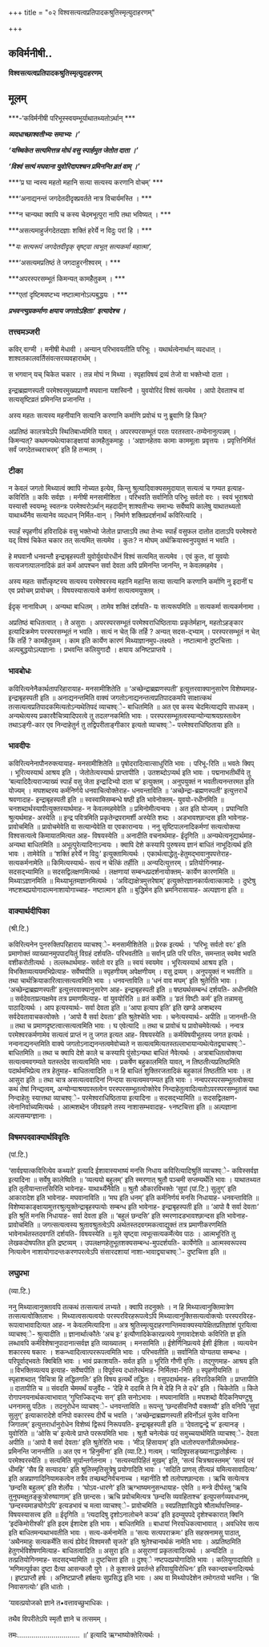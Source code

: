 +++
title = "०२ विश्वसत्यत्वप्रतिपादकश्रुतिस्मृत्युदाहरणम्"

+++


## कविर्मनीषी..

**विश्वसत्यत्वप्रतिपादकश्रुतिस्मृत्युदाहरणम्**

## **मूलम्** 

***-‘कविर्मनीषी परिभूस्स्वयम्भूर्याथातथ्यतोऽर्थान् ***

***व्यदधाच्छाश्वतीभ्यः समाभ्यः ।’***

***‘यच्चिकेत सत्यमित्तन्न मोघं वसु स्पार्हमुत जेतोत दाता ।’***

***‘विश्वं सत्यं मघवाना युवोरिदापश्चन प्रमिनन्ति व्रतं वाम् ।’***

***‘प्र घा न्वस्य महतो महानि सत्या सत्यस्य करणानि वोचम्’ ***

***‘अनाद्यनन्तं जगदेतदीदृक्प्रवर्तते नात्र विचार्यमस्ति । ***

***न चान्यथा क्वापि च कस्य चेदमभूत्पुरा नापि तथा भविष्यत् । ***

***असत्यमाहुर्जगदेतदज्ञाः शक्तिं हरेर्ये न विदुः परां हि । ***

***यः सत्यरूपं जगदेतदीदृक् सृष्ट्वा त्वभूत् सत्यकर्मा महात्मा’,*

***‘असत्यमप्रतिष्ठं ते जगदाहुरनीश्वरम् । ***

***अपरस्परसम्भूतं किमन्यत् कामहैतुकम् । ***

***एतां दृष्टिमवष्टभ्य नष्टात्मानोऽल्पबुद्धयः । ***

***प्रभवन्त्युग्रकर्माणः क्षयाय जगतोऽहिताः’ इत्यादेश्च ।***

### **तत्त्वमञ्जरी**

कविर् वाग्मी । मनीषी मेधावी । अन्यान् परिभावयतीति परिभूः । यथार्थत्वेनार्थान् व्यदधात् । शाश्वतकालवर्तिसंवत्सरव्यवहारार्थम् ।

स भगवान् यच् चिकेत चकार । तन्न मोघं न मिथ्या । स्पृहाविषयं द्रव्यं तेजो वा भक्तेभ्यो दाता ।

इन्द्राब्रह्मणस्पती परमेश्वरमुख्यप्राणौ मघवाना यशस्विनौ । युवयोरिदं विश्वं सत्यमेव । आपो देवताश्च वां सत्यसृष्टिव्रतं प्रमिनन्ति प्रजानन्ति ।

अस्य महतः सत्यस्य महनीयानि सत्यानि करणानि कर्माणि प्रवोचं घ नु ब्रुवाणि हि किम्?

अप्रतिष्ठं कालत्रयेऽपि स्थितिबाध्यमिति यावत् । अपरस्परसम्भूतं परतः परतस्तार-तम्येनानुत्पन्नम् । किमन्यत्? कथमन्यथेत्याकाङ्क्षायां कामहैतुकमाहुः । ‘अज्ञानहेतवः कामाः काममूलाः प्रवृत्तयः । प्रवृत्तिनिर्मितं सर्वं जगदेतच्चराचरम्’ इति हि तन्मतम् ।

### **टीका** 

न केवलं जगतो मिथ्यात्वं क्वापि नोच्यत इत्येव, किन्तु श्रुत्यादिवाक्यसमुदायात् सत्यत्वं च गम्यत इत्याह- कविरिति ॥ कविः सर्वज्ञः । मनीषी मनसामीशिता । परिभवति सर्वानिति परिभूः सर्वतो वरः । स्वयं भूराश्रयो यस्यासौ स्वयम्भूः स्वतन्त्रः परमेश्वरोऽर्थान् महदादीन् शाश्वतीभ्यः समाभ्यः सर्वेष्वपि कालेषु याथातथ्यतो याथार्थ्येनैव सत्यानेव व्यदधान् निर्मित-वान् । निर्माणे शक्तिप्रदर्शनार्थं कविरित्यादि ।

स्पार्हं स्पृहणीयं हविरादिकं वसु भक्तेभ्यो जेतोत प्राप्ताऽपि तथा तेभ्यः स्पार्हं वसुफल दातोत दाताऽपि परमेश्वरो यद् विश्वं चिकेत चकार तत् सत्यमित् सत्यमेव । कुतः? न मोघम् अर्थक्रियास्वनुपयुक्तं न भवति ।

हे मघवानौ धनवन्तौ इन्द्राबृहस्पती युवोर्युवयोरधीनं विश्वं सत्यमित् सत्यमेव । एवं कुतः, वां युवयोः सत्यजगत्पालनादिकं व्रतं कर्म आपश्चन सर्वा देवता अपि प्रमिनन्ति जानन्ति, न केवलमहमेव ।

अस्य महतः सर्वोत्कृष्टस्य सत्यस्य परमेश्वरस्य महानि महान्ति सत्या सत्यानि करणानि कर्माणि नु इदानीं घ एव प्रवोचम् प्रावोचम् । विषयस्यासत्यत्वे कर्मणां सत्यत्वमयुक्तम् ।

ईदृक् नानाविधम् । अन्यथा बाधितम् । तामेव शक्तिं दर्शयति- यः सत्यरूपमिति
॥ सत्यकर्मा सत्यकर्मनामा ।

अप्रतिष्ठं बाधितत्वात् । ते असुराः । अपरस्परसम्भूतं परमेश्वराधिष्ठितायाः प्रकृतेर्महान्, महतोऽहङ्कार इत्यादिक्रमेण परस्परसम्भूतं न भवति । सत्यं न चेत् किं तर्हि ? अन्यत् सदस-द्भ्याम् । परस्परसम्भूतं न चेत् किं तर्हि ? कामहैतुकम् । काम इति कार्येण कारणं मिथ्याज्ञानमुप-लक्ष्यते । नष्टात्मानो दुष्टचित्ताः । अल्पबुद्धयोऽल्पज्ञानाः । प्रभवन्ति कलियुगादौ । क्षयाय अनिष्टप्राप्तये ।

### **भावबोधः** 

कविरित्यनेनैकार्थतापरिहारायाह- मनसामीशितेति ॥ ‘अच्छेन्द्राब्रह्मणस्पती’ इत्युत्तरवाक्यानुसारेण विशेष्यमाह- इन्द्राबृहस्पती इति ॥ अनाद्यनन्तमिति वाक्यं जगतोऽनाद्यनन्तत्वप्रतिपादकमपि साक्षात्कथं तत्सत्यत्वप्रतिपादकमित्यतोऽन्यथेतिपदं व्याचश्व्े- बाधितमिति ॥ अत एव कस्य चेदमित्याद्यपि साधकम् । अन्यथेत्यस्य प्रकारवैचित्र्यादिपरत्वे तु तदलग्नकमिति भावः । परस्परसम्भूतत्वस्यान्योन्याश्रयग्रस्तत्वेन तथाऽङ्गी-कार एव निन्दाहेतुर्न तु तद्विपरीताङ्गीकार इत्यतो व्याचश्व्े- परमेश्वराधिष्ठिताया इति ॥

### **भावदीपः** 

कविरित्यनेनापौनरुक्त्यायाह- मनसामीशितेति ॥ पृषोदरादित्वात्साधुरिति भावः । परिभू-रिति ॥ भवतेः क्विप् । भूरित्यस्यार्थ आश्रय इति । जेतोतेत्यस्यार्थः प्राप्तापीति । उतशब्दोऽप्यर्थ इति भावः । पद्मनाभतीर्थीये तु ‘बल्यादिदैत्यराज्याख्यं स्पार्हं वसु जेता इन्द्रादिभ्यो दाता च’ इत्युक्तम् । अनुपयुक्तं न भवतीत्यनन्तरमत इति योज्यम् । मघशब्दस्य कर्मनिर्णये धनवाचित्वोक्तेराह- धनवन्ताविति ॥ ‘अच्छेन्द्रा-ब्रह्मणस्पती’ इत्युत्तरार्धे श्रवणादाह- इन्द्राबृहस्पती इति ॥ स्वस्वामिसम्बन्धे षष्ठी इति भावेनोक्तम्- युवयो-रधीनमिति ॥
चनशब्दार्थस्यापीत्युक्तस्यार्थमाह- न केवलमहमेवेति ॥ प्रमिनोमीत्यन्वयः । अत इति योज्यम् । प्रघान्विति श्रुत्यर्थमाह- अस्येति ॥ इन्द्र पवित्रमिति प्रकृतेन्द्रपरामर्शी अस्येति शब्दः । अडभावश्छान्दस इति भावेनाह- प्रावोचमिति ॥ प्रावोचमेवेति वा सत्यान्येवेति वा एवकारान्वयः । ननु सृष्टिपालनादिकर्मणां सत्यत्वोक्त्या विश्वसत्यत्वे किमायातमित्यत आह- विषयस्येति ॥ अनादीति वचनार्थमाह- ईदृगिति ॥ अन्यथेत्यनूद्यार्थमाह- अन्यथा बाधितमिति ॥ अभूत्पुरेत्यादिनाऽन्वयः । क्वापि देशे कस्यापि पुरुषस्य ज्ञानं बाधितं नाभूदित्यर्थ इति भावः । तामेवेति ॥ ‘शक्तिं हरेर्ये न विदुः’ इत्युक्तामित्यर्थः । एकार्थत्वाद्धेतु-हेतुमद्भावानुपपत्तेराह- सत्यकर्मनामेति ॥ किमित्यस्यार्थः- सत्यं न चेत्किं तर्हीति ॥ अन्यदित्युत्तरम् । प्रतियोगिनमाह- सदसद्भ्यामिति ॥ सदसद्विलक्षणमित्यर्थः । लक्षणायां सम्बन्धप्रदर्शनायोक्तम्- कार्येण कारणमिति ॥ मिथ्याऽज्ञानमिति ॥ मिथ्याभूतमज्ञानमित्यर्थः । ‘अविद्याक्षेत्रमुत्तरेषाम्’ इत्युक्तेरज्ञानकार्यत्वात्कामादेः । दुष्टेषु नष्टशब्दप्रयोगादात्मनाशायोगाच्चाह- नष्टात्मान इति ॥ बुद्धिर्मन इति भ्रमनिरासायाह- अल्पज्ञाना इति ॥

### **वाक्यार्थदीपिका**

(श्री.टि.)

कविरित्यनेन पुनरुक्तिपरिहाराय व्याचश्व्े- मनसामीशितेति ॥ प्रेरक इत्यर्थः । ‘परिभूः सर्वतो वरः’ इति प्रमाणोक्तं व्याख्यानमुपपादयितुं विग्रहं दर्शयति- परिभवतीति ॥ सर्वान् प्रति परि परितः, समन्तात् स्वमेव भवति वशीकरोतीत्यर्थः । तल्लब्धार्थमाह- सर्वतो वर इति ॥ स्वयं स्वयमेव । भूरित्यस्यार्थ आश्रय इति । विभक्तिव्यत्ययमभिप्रेत्याह- सर्वेष्वपीति ॥ स्पृहणीयम् अपेक्षणीयम् । वसु द्रव्यम् । अनुपयुक्तं न भवतीति ॥ तथा चार्थक्रियाकारित्वात्सत्यत्वमिति भावः । धनवन्ताविति ॥ ‘धनं वाव मघम्’ इति श्रुतेरिति भावः । ‘अच्छेन्द्राब्रह्मणस्पती’ इत्युत्तरवाक्यानुसारेण आह- इन्द्राबृहस्पती इति ॥ षष्ठ्यर्थसम्बन्धं दर्शयति- अधीनमिति ॥ सर्वदेवताप्रत्यक्षमेव तत्र प्रमाणमित्याह- वां युवयोरिति ॥ व्रतं कर्मेति ॥ ‘व्रतं विष्टीः कर्म’ इति तन्नामसु पाठादित्यर्थः । आप इत्यस्यार्थः- सर्वा देवता इति ॥ ‘आपा इत्याप इति’ इति खण्डे अप्शब्दस्य सर्वदेवतावाचकत्वोक्तेः । ‘आपो वै सर्वा देवताः’ इति श्रुतेश्चेति भावः । चनेत्यस्यार्थः- अपीति ॥ जानन्ती-ति ॥ तथा च प्रमाणदृष्टत्वात्सत्यत्वमिति भावः । घ एवेत्यादि ॥ तथा च प्रावोचं घ प्रावोचमेवेत्यर्थः । नन्वत्र परमेश्वरकर्मणामेव सत्यत्वं प्राप्तं न तु जगत इत्यत आह- विषयस्येति ॥ कर्मविषयीभूतस्य जगत इत्यर्थः । नन्वनाद्यनन्तमिति वाक्ये जगतोऽनाद्यनन्तत्वमेवोच्यते न सत्यत्वमित्यतस्तल्लाभायान्यथेत्येतद्व्याचश्व्े- बाधितमिति ॥ तथा च क्वापि देशे काले च कस्यापि पुंसोऽन्यथा बाधितं नैवेत्यर्थः । अत्राबाधितत्वोक्त्या सत्यत्वमवगम्यते यतस्तदेव सत्यत्वमिति भावः । प्रकर्षेण बहुकालमिति यावत्, न तिष्ठतीत्यप्रतिष्ठमिति पदार्थमभिप्रेत्य तत्र हेतुमाह- बाधितत्वादिति ॥ न हि बाधितं शुक्तिरजतादिकं बहुकालं तिष्ठतीति भावः । त आसुरा इति ॥ तथा चात्र असत्यत्ववादिनां निन्दया सत्यत्वमवगम्यत इति भावः । नन्वपरस्परसम्भूतत्वोक्त्या कथं तेषां निन्द्यत्वम्, अन्योन्याश्रयग्रस्तत्वेन परस्परसम्भूतत्वोक्तेरेव निन्दाहेतुत्वादित्यतोऽपरस्परसम्भूतत्वं यथा निन्दाहेतुः स्यात्तथा व्याचश्व्े- परमेश्वराधिष्ठिताया इत्यादिना ॥ सदसद्भ्यामिति ॥ सदसद्विलक्षण-त्वेनानिर्वाच्यमित्यर्थः । आत्मशब्देन जीवग्रहणे तस्य नाशासम्भवादाह- १नष्टचित्ता इति ॥ अल्पज्ञाना अल्पसम्यग्ज्ञानाः ।

### **विषमपदवाक्यार्थविवृतिः**

(पां.टि.)

‘सार्वज्ञ्यात्कविरित्येव कथ्यते’ इत्यादि ईशावास्यभाष्यं मनसि निधाय कविरित्यादिश्रुतिं व्याचश्व्े- कविस्सर्वज्ञ इत्यादिना ॥ सर्वेषु कालेष्विति ॥ ‘व्यत्ययो बहुलम्’ इति स्मरणात् श्रुतौ पञ्चमी सप्तम्यर्थेति भावः । याथातथ्यत इति तृतीयान्तात्तसिरिति भावेनाह- याथार्थ्येनैवेति ॥ श्रुतौ औकारविभक्तेः ‘सुपां (पां.टि.) सुलुग्’ इति आकारादेश इति भावेनाह- मघवानाविति ॥ ‘मघ इति धनम्’ इति कर्मनिर्णयं मनसि निधायाह- धनवन्ताविति ॥ विशेष्याकाङ्क्षायामुत्तरश्रुत्युक्तेन्द्राबृहस्पत्योः सम्बन्ध इति भावेनाह- इन्द्राबृहस्पती इति ॥ ‘आपो वै सर्वा देवताः’ इति श्रुतिं मनसि निधायाह- सर्वा देवता इति ॥ ‘बहुलं छन्दसि’ इति स्मरणादडभावश्छान्दस इति भावेनाह- प्रावोचमिति ॥ जगत्सत्यत्वस्य श्रुतावश्रुतत्वेऽपि अर्थतस्तदवगमकत्वाद्युक्तं तत्र प्रमाणीकरणमिति भावेनार्थतस्तदवगतिं दर्शयति- विषयस्येति ॥ मूले सृष्ट्वा त्वभूत्सत्यकर्मेत्येव पाठः । आत्मभूरिति तु लेखकदोषपतित इति द्रष्टव्यम् । उपलक्षणहेतुभूतशक्यसम्बन्ध-मुपदर्शयति- कार्येणेति ॥ आत्मस्वरूपस्य नित्यत्वेन नाशायोगादन्तःकरणपरत्वेऽपि संसारदशायां नाशा-भावाद्व्याचश्व्े- दुष्टचित्ता इति ॥

### **लघुप्रभा**

(व्या.टि.)

ननु मिथ्यात्वानुक्तावपि तत्कथं तत्सत्यत्वं लभ्यते । क्वापि तदनुक्तेः । न हि मिथ्यात्वानुक्तिमात्रेण तत्सत्यत्वोक्तिलाभः । मिथ्यात्वसत्यत्वयोः परस्परविरहरूपत्वेऽपि मिथ्यात्वानुक्तिसत्यत्वोक्त्योः परस्परविरह-रूपत्वाभावादित्यत आह- न केवलमित्यादिना ॥ अत्र श्रुतिस्मृत्युदाहरणान्तिमवाक्यस्यापेक्षितप्रतिज्ञांशं पूरयित्वा व्याचश्व्े- श्रुत्यादीति ॥ ज्ञानार्थात्कौतेः ‘अच इः’ इत्यौणादिकेकारप्रत्यये गुणावादेशयोः कविरिति ज्ञ इति लब्धावपि
कर्मविशेषानुपादानात्सर्वज्ञ इति व्याख्यातम् । मनसामिति ॥ ईशेर्णिनिप्रत्यये ईशी ईशिता । व्यत्ययेन शकारस्य षकारः । शकन्ध्वादित्वात्पररूपत्वमिति भावः । परिभवतीति ॥ सर्वानिति योग्यतया सम्बन्धः । परिपूर्वाद्भवतेः क्विबिति भावः । भावं प्रकाशयति- सर्वत इति ॥ भूरिति गौणी वृत्तिः । तद्गुणमाह- आश्रय इति ॥ विभक्तिव्यत्यय इत्याह- सर्वेष्वपीति ॥ विपूर्वस्य दधातेरर्थमाह- निर्मितवा-निति ॥ स्पृहणीयमिति ॥ स्पृहाशब्दात् ‘विचित्रा हि तद्धितगतिः’ इति विषय इत्यर्थे तद्धितः । वसुपदार्थमाह- हविरादिकमिति ॥ प्राप्तापीति ॥ दातापीति च ॥ संवदति चेममर्थं यजुर्वेदः - ‘देहि मे ददामि ते नि मे देहि नि ते दधे’ इति । चिकेतेति ॥ किते रोगापनयनार्थकत्वाभावात् ‘गुप्तिज्किद्भ्यः सन्’ इति सनोऽभावः । मघवानाविति ॥ मघशब्दो वैदिकनिघण्टुषु धननामसु पठितः । तदनुरोधेन व्याचश्व्े- धनवन्ताविति ॥ रूपन्तु ‘छन्दसीवनिपौ वक्तव्यौ’ इति वनिपि ‘सुपां सुलुग्’ इत्याकारादेशे वनिपो वकारस्य दीर्घे च भवति । ‘अच्छेन्द्राब्रह्मणस्पती हविर्नोऽलं युजेव वाजिना जिगातम्’ इत्युत्तरार्धानुरोधेन विशेष्यं द्विरूपं निरूपयति- इन्द्राबृहस्पती इति ॥ ‘देवताद्वन्द्वे च’ इत्यानङ् । युवोरिति ॥ ‘ओसि च’ इत्येत्वे प्राप्ते पररूपमिति भावः । श्रुतौ चनेत्येकं पदं समुच्चयार्थमिति व्याचश्व्े- देवता अपीति ॥ ‘आपो वै सर्वा देवताः’ इति श्रुतेरिति भावः । ‘मीञ् हिंसायाम्’ इति धातोरुपसर्गोन्नीतमर्थमाह- प्रमिनन्ति जानन्तीति ॥ अत एव न ‘हिनुमीना’ इति (व्या.टि.) णत्वम् । प्वादिषूपसङ्ख्यानाद्धातोर्ह्रस्वः । परमेश्वरस्येति ॥ सत्यमिति सूर्यान्तर्गतनाम । ‘सत्यस्यापिहितं मुखम्’ इति, ‘सत्यं चित्रश्रवस्तमम्’ ‘सत्यं परं धीमहि’ ‘सैव हि सत्यादयः’ इति श्रुतिस्मृतिसूत्रेषु प्रयोगादिति भावः । ‘सदिति प्राणस् तीत्यन्नं यमित्यसावादित्यः’ इति अन्नप्राणादिनियामकत्वेन तत्रैव तच्छब्दनिर्वचनाच्च । महानीति शौ तलोपश्छान्दसः । ऋचि सत्येत्यत्र ‘छन्दसि बहुलम्’ इति शेर्लोपः । ‘घोऽव-धारणे’ इति ऋग्भाष्यमनुसन्धायाह- एवेति ॥ मन्त्रे दीर्घस्तु ‘ऋचि तुनुघमक्षुतङ्कुत्रोरुष्वाणाम्’ इति छान्दसः। ऋचि प्रवोचमित्यत्र ‘छन्दसि व्यवहिताश्च’ इत्युपसर्गव्यवधानम्, ‘छन्दस्यमाङ्योगेऽपि’ इत्यडभावं च मत्वा व्याचश्व्े- प्रावोचमिति ॥ स्वप्रतिज्ञासिद्धये श्रौतार्थापत्तिमाह- विषयस्यासत्त्व इति ॥ ईदृगिति ॥ ‘त्यदादिषु दृशोऽनालोचने कञ्च’ इति इदम्युपपदे दृशेश्चकारात् क्विनि ‘इदंकिमोरीश्की’ इति इदम ईशादेश इति भावः । बाधितमिति ॥ बाधायां निरवधिकत्वाभावात् । अवधिरेव सत्य इति बाधितमन्यथाभवतीति भावः । सत्य-कर्मनामेति ॥ ‘सत्यः सत्यपराक्रमः’ इति सहस्रनामसु पाठात्, ‘अथैनमाहुः सत्यकर्मेति सत्यं ह्येवेदं विश्वमसौ सृजते’ इति श्रुतेश्चान्वर्थकं नामेति भावः । अप्रतिष्ठमिति हेतुगर्भविशेषणमित्याह- बाधितत्वादिति ॥ असुरा इति ॥ असुराणां प्रकृतत्वादित्यर्थः । अन्यदिति ॥ तत्प्रतियोगिनमाह- सदसद्भ्यामिति ॥ दुष्टचित्ता इति ॥ दुश्व्े नष्टपदप्रयोगादिति भावः । कलियुगादाविति ॥ ‘मणिमत्पूर्वका दुष्टा दैत्या आसन्कलौ युगे । ते कुशास्त्रे प्रवर्तन्ते हरिवायुविरोधिनः’ इति स्कान्दवचनादित्यर्थः । इष्टप्राप्तौ हर्षः । अनिष्टप्राप्तौ हर्षक्षयः सुप्रसिद्ध इति भावः । अथ वा मिथ्योपदेशेन तमोगतयो भवन्ति । ‘क्षि निवासगत्योः’ इति धातोः ।

‘यावत्प्रयोजको ज्ञाने त•वत्तावच्छुभाधिकः ।

तथैव विपरीतेऽपि स्मृतौ ज्ञाने च तत्समम् ।

तमः............................... ॥’ इत्यादि ऋग्भाष्योक्तेरित्यर्थः ।

